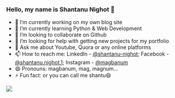 ### Hello, my name is Shantanu Nighot 👋

- 🔭 I’m currently working on my own blog site
- 🌱 I’m currently learning Python & Web Development
- 👯 I’m looking to collaborate on Github
- 🤔 I’m looking for help with getting new projects for my portfolio
- 💬 Ask me about Youtube, Quora or any online platforms
- 📫 How to reach me: LinkedIn - [@shantanu-nighot](https://www.linkedin.com/in/shantanu-nighot/); Facebook - [@shantanu.nighot.1](https://www.facebook.com/shantanu.nighot.1/); Instagram - [@magbanum](https://www.instagram.com/magbanum/)
- 😄 Pronouns: magbanum, mag, magnum...
- ⚡ Fun fact: or you can call me shantu😄

<img src="https://github-readme-stats.vercel.app/api?username=magbanum&&show_icons=true&title_color=ffffff&icon_color=bb2acf&text_color=daf7dc&bg_color=151515">
